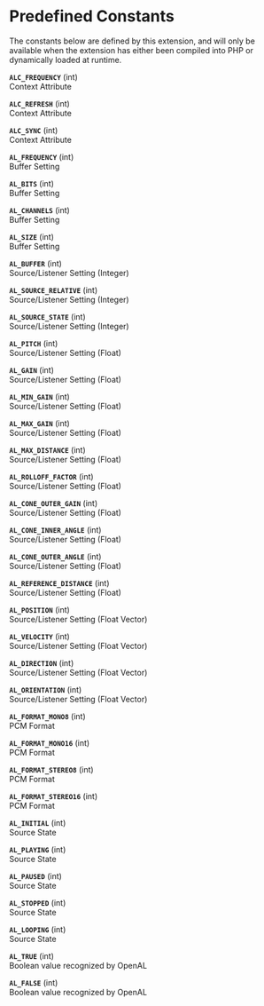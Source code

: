 Predefined Constants
====================

The constants below are defined by this extension, and will only be
available when the extension has either been compiled into PHP or
dynamically loaded at runtime.

**`ALC_FREQUENCY`** (<span class="type">int</span>)  
<span class="simpara"> Context Attribute </span>

**`ALC_REFRESH`** (<span class="type">int</span>)  
<span class="simpara"> Context Attribute </span>

**`ALC_SYNC`** (<span class="type">int</span>)  
<span class="simpara"> Context Attribute </span>

**`AL_FREQUENCY`** (<span class="type">int</span>)  
<span class="simpara"> Buffer Setting </span>

**`AL_BITS`** (<span class="type">int</span>)  
<span class="simpara"> Buffer Setting </span>

**`AL_CHANNELS`** (<span class="type">int</span>)  
<span class="simpara"> Buffer Setting </span>

**`AL_SIZE`** (<span class="type">int</span>)  
<span class="simpara"> Buffer Setting </span>

**`AL_BUFFER`** (<span class="type">int</span>)  
<span class="simpara"> Source/Listener Setting (Integer) </span>

**`AL_SOURCE_RELATIVE`** (<span class="type">int</span>)  
<span class="simpara"> Source/Listener Setting (Integer) </span>

**`AL_SOURCE_STATE`** (<span class="type">int</span>)  
<span class="simpara"> Source/Listener Setting (Integer) </span>

**`AL_PITCH`** (<span class="type">int</span>)  
<span class="simpara"> Source/Listener Setting (Float) </span>

**`AL_GAIN`** (<span class="type">int</span>)  
<span class="simpara"> Source/Listener Setting (Float) </span>

**`AL_MIN_GAIN`** (<span class="type">int</span>)  
<span class="simpara"> Source/Listener Setting (Float) </span>

**`AL_MAX_GAIN`** (<span class="type">int</span>)  
<span class="simpara"> Source/Listener Setting (Float) </span>

**`AL_MAX_DISTANCE`** (<span class="type">int</span>)  
<span class="simpara"> Source/Listener Setting (Float) </span>

**`AL_ROLLOFF_FACTOR`** (<span class="type">int</span>)  
<span class="simpara"> Source/Listener Setting (Float) </span>

**`AL_CONE_OUTER_GAIN`** (<span class="type">int</span>)  
<span class="simpara"> Source/Listener Setting (Float) </span>

**`AL_CONE_INNER_ANGLE`** (<span class="type">int</span>)  
<span class="simpara"> Source/Listener Setting (Float) </span>

**`AL_CONE_OUTER_ANGLE`** (<span class="type">int</span>)  
<span class="simpara"> Source/Listener Setting (Float) </span>

**`AL_REFERENCE_DISTANCE`** (<span class="type">int</span>)  
<span class="simpara"> Source/Listener Setting (Float) </span>

**`AL_POSITION`** (<span class="type">int</span>)  
<span class="simpara"> Source/Listener Setting (Float Vector) </span>

**`AL_VELOCITY`** (<span class="type">int</span>)  
<span class="simpara"> Source/Listener Setting (Float Vector) </span>

**`AL_DIRECTION`** (<span class="type">int</span>)  
<span class="simpara"> Source/Listener Setting (Float Vector) </span>

**`AL_ORIENTATION`** (<span class="type">int</span>)  
<span class="simpara"> Source/Listener Setting (Float Vector) </span>

**`AL_FORMAT_MONO8`** (<span class="type">int</span>)  
<span class="simpara"> PCM Format </span>

**`AL_FORMAT_MONO16`** (<span class="type">int</span>)  
<span class="simpara"> PCM Format </span>

**`AL_FORMAT_STEREO8`** (<span class="type">int</span>)  
<span class="simpara"> PCM Format </span>

**`AL_FORMAT_STEREO16`** (<span class="type">int</span>)  
<span class="simpara"> PCM Format </span>

**`AL_INITIAL`** (<span class="type">int</span>)  
<span class="simpara"> Source State </span>

**`AL_PLAYING`** (<span class="type">int</span>)  
<span class="simpara"> Source State </span>

**`AL_PAUSED`** (<span class="type">int</span>)  
<span class="simpara"> Source State </span>

**`AL_STOPPED`** (<span class="type">int</span>)  
<span class="simpara"> Source State </span>

**`AL_LOOPING`** (<span class="type">int</span>)  
<span class="simpara"> Source State </span>

**`AL_TRUE`** (<span class="type">int</span>)  
<span class="simpara"> Boolean value recognized by OpenAL </span>

**`AL_FALSE`** (<span class="type">int</span>)  
<span class="simpara"> Boolean value recognized by OpenAL </span>
